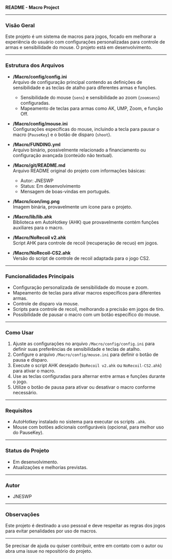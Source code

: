 **README - Macro Project**

---

### Visão Geral
Este projeto é um sistema de macros para jogos, focado em melhorar a experiência do usuário com configurações personalizadas para controle de armas e sensibilidade do mouse. O projeto está em desenvolvimento.

---

### Estrutura dos Arquivos

- **/Macro/config/config.ini**  
  Arquivo de configuração principal contendo as definições de sensibilidade e as teclas de atalho para diferentes armas e funções.  
  - Sensibilidade do mouse (`sens`) e sensibilidade ao zoom (`zoomsens`) configuradas.  
  - Mapeamento de teclas para armas como AK, UMP, Zoom, e função Off.

- **/Macro/config/mouse.ini**  
  Configurações específicas do mouse, incluindo a tecla para pausar o macro (`PauseKey`) e o botão de disparo (`shoot`).

- **/Macro/FUNDING.yml**  
  Arquivo binário, possivelmente relacionado a financiamento ou configuração avançada (conteúdo não textual).

- **/Macro/git/README.md**  
  Arquivo README original do projeto com informações básicas:  
  - Autor: JNESWP  
  - Status: Em desenvolvimento  
  - Mensagem de boas-vindas em português.

- **/Macro/icon/img.png**  
  Imagem binária, provavelmente um ícone para o projeto.

- **/Macro/lib/lib.ahk**  
  Biblioteca em AutoHotkey (AHK) que provavelmente contém funções auxiliares para o macro.

- **/Macro/NoRecoil v2.ahk**  
  Script AHK para controle de recoil (recuperação de recuo) em jogos.

- **/Macro/NoRecoil-CS2.ahk**  
  Versão do script de controle de recoil adaptada para o jogo CS2.

---

### Funcionalidades Principais

- Configuração personalizada de sensibilidade do mouse e zoom.
- Mapeamento de teclas para ativar macros específicos para diferentes armas.
- Controle de disparo via mouse.
- Scripts para controle de recoil, melhorando a precisão em jogos de tiro.
- Possibilidade de pausar o macro com um botão específico do mouse.

---

### Como Usar

1. Ajuste as configurações no arquivo `/Macro/config/config.ini` para definir suas preferências de sensibilidade e teclas de atalho.
2. Configure o arquivo `/Macro/config/mouse.ini` para definir o botão de pausa e disparo.
3. Execute o script AHK desejado (`NoRecoil v2.ahk` ou `NoRecoil-CS2.ahk`) para ativar o macro.
4. Use as teclas configuradas para alternar entre armas e funções durante o jogo.
5. Utilize o botão de pausa para ativar ou desativar o macro conforme necessário.

---

### Requisitos

- AutoHotkey instalado no sistema para executar os scripts `.ahk`.
- Mouse com botões adicionais configuráveis (opcional, para melhor uso do PauseKey).

---

### Status do Projeto

- Em desenvolvimento.
- Atualizações e melhorias previstas.

---

### Autor

- JNESWP

---

### Observações

Este projeto é destinado a uso pessoal e deve respeitar as regras dos jogos para evitar penalidades por uso de macros.

---

Se precisar de ajuda ou quiser contribuir, entre em contato com o autor ou abra uma issue no repositório do projeto.

